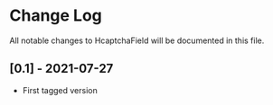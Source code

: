 Change Log
==========

All notable changes to HcaptchaField will be documented in this file.

[0.1] - 2021-07-27
------------------

- First tagged version
